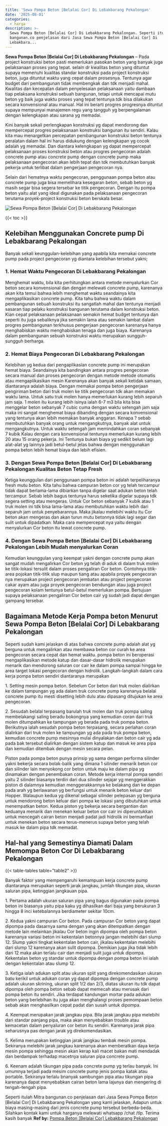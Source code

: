 ```yaml
---
title: 'Sewa Pompa Beton [Belalai Cor] Di Lebakbarang Pekalongan'
date: '2025-08-01'
categories:
  - harga
description: >-
  Sewa Pompa Beton [Belalai Cor] Di Lebakbarang Pekalongan. Seperti itulah Mitra
  bangunan.co penjelasan dari Jasa Sewa Pompa Beton [Belalai Cor] Di
  Lebakbara...
---
```


**Sewa Pompa Beton \[Belalai Cor\] Di Lebakbarang Pekalongan** – Pada project konstruksi beton pasti memerlukan pasokan beton yang banyak juga pelaksanaan proses yang tepat. selain dr kwalitas beton yang dituntut supaya memenuhi kualitas standar konstruksi pada project konstruksi beton, juga dituntut waktu yang cepat dalam prosesnya. Tentunya agar budget dari pembangunan tidak membengkak dan tdk menjadi mahal. Kwalitas dan kecepatan dalam penyelesaian pelaksanaan yaitu dambaan tiap pelaksana konstruksi sebuah bangunan, tetapi untuk mencapai mutu beton yg baik juga waktu proses yang tepat tentunya tdk bisa dilakukan secara konvensional atau manual. Hal ini berarti progres progresnya dituntut supaya mempunyai manajemen regu yang tangguh yg berpengalaman dengan kelengkapan atau sarana yg memadai.

Kini banyak sekali perlengkapan konstruksi yg dapat mendorong dan mempercepat progres pelaksanaan konstruksi bangunan itu sendiri. Kalau kita mau menargetkan percepatan pembangunan konstruksi beton tentunya peralatan dalam hal ini harus didukung dengan kelengkapan yg cocok adalah yg memadai. Dan diantara kelengkapan yg dapat mempercepat pelaksanaan proses konstruksi beton atau progres pengecoran adalah concrete pump atau concrete pump dengan concrete pump maka pelaksanaan pengecoran akan lebih tepat dan tdk membutuhkan banyak pekerja untuk terlibat dalam pengerjaan pengecoran nya.

Selain dari hematnya waktu pengecoran, penggunaan pompa beton atau concrete pump juga bisa memelihara kesegaran beton, sebab beton yg masih segar bisa segera tersebar ke titik pengecoran. Dengan itu pompa beton yaitu alat yang ideal digunakan pada pelaksanaan pengecoran terutama proyek-project konstruksi beton berskala besar.

![Sewa Pompa Beton [Belalai Cor] Di Lebakbarang Pekalongan](/images/sewa-concrete-pump-32.png)

{{< toc >}}

## Kelebihan Menggunakan Concrete pump Di Lebakbarang Pekalongan

Banyak sekali keunggulan-kelebihan yang apabila kita memakai concrete pump pada project pengecoran yg diantara kelebihan tersebut yakni;

### 1\. Hemat Waktu Pengecoran Di Lebakbarang Pekalongan

Menghemat waktu, bila kita perhitungkan antara metode menyalurkan Cor beton secara konvensional dan dengan melewati concrete pump, karenanya akan kita temui bahwa lebih menghemat waktu seandainya kita mengaplikasikan concrete pump. Kita tahu bahwa waktu dalam pembangunan sebuah konstruksi itu sangatlah mahal dan tentunya menjadi sasaran tiap pelaku konstruksi bangunan terutama dalam konstruksi beton. Kian cepat pelaksanaan pelaksanaan semakin hemat budget tentunya dan seperti itu juga sebaliknya jika semakin lama atau semakin lambat dalam progres pembangunan terkhusus pengerjaan pengecoran karenanya hanya menghabiskan waktu menghabiskan tenaga dan juga biaya. Karenanya dalam pembangunan sebuah konstruksi waktu merupakan sungguh-sungguh berharga.

### 2\. Hemat Biaya Pengecoran Di Lebakbarang Pekalongan

Kelebihan yg kedua dari pengaplikasian concrete pump ini merupakan hemat biaya. Seandainya kita bandingkan antara progres pengecoran secara manual dan proses pengecoran dengan metode metode otomatis atau mengaplikasikan mesin Karenanya akan banyak sekali ketidak samaan, diantaranya adalah biaya. Dengan memakai pompa beton pengerjaan pengiriman beton dari truk molen ke titik pengecoran tdk akan memakan waktu lama. Untuk satu truk molen hanya memerlukan kurang lebih separuh jam saja. 1 molen itu kurang lebih isinya ialah 6-7 m3 bila kita bisa menggelar beton sebanyak 7 cubic cuma dengan waktu setengah jam saja maka ini sangat menghemat biaya dibanding dengan secara konvensional yang tentunya akan lebih memakan banyak anggaran. Kenapa ? sebab membutuhkan banyak orang untuk mengangkutnya, banyak alat untuk mengangkutnya. Untuk waktu setengah jam memindahkan coran sebanyak 7 kubik Kalau dengan cara konvensional tentunya memerlukan kurang lebih 20 atau 15 orang pekerja. Ini Tentunya bukan biaya yg sedikit belum lagi alat-alat yg lainnya jadi betul-betul jelas bahwa dengan menggunakan pompa beton lebih hemat biaya dan lebih efisien.

### 3\. Dengan Sewa Pompa Beton \[Belalai Cor\] Di Lebakbarang Pekalongan Kualitas Beton Tetap Fresh

Ketiga keunggulan dari penggunaan pompa beton ini adalah terpeliharanya fresh mutu beton. Kita tahu bahwa campuran beton cor yg telah tercampur tidak dapat berlama-lama dibiarkan tanpa digelar saat adukan beton telah tercampur. Sebab lebih bagus tentunya harus seketika digelar supaya tdk segera setting atau mengeras. Untuk Cor beton sebanyak 7 kubik atau 1 truk molen ini tdk bisa lama-lama atau membutuhkan waktu lebih dari separuh jam untuk penyebarannya. Maka jikalau melebihi waktu itu Cor beton akan mengeras dan akan turun mutu betonnya tidak lagi segar dan sulit untuk dipadatkan. Maka cara mempercepat nya yaitu dengan menyalurkan Cor beton itu lewat concrete pump.

### 4\. Dengan Sewa Pompa Beton \[Belalai Cor\] Di Lebakbarang Pekalongan Lebih Mudah menyalurkan Coran

Kemudian keunggulan yang keempat yakni dengan concrete pump akan sangat mudah mengalirkan Cor beton yg telah di aduk di dalam truk molen ke titik-lokasi tersulit dalam proses pengaliran Cor beton. Contohnya titik-area pojokan titik-titik slup maupun tiang atau apabila proyek pengecoran nya merupakan project pengecoran jembatan atau project pengecoran cakar ayam atau juga proyek pengecoran bendungan atau juga project pengecoran kolam tentunya betul-betul memerlukan pompa. Bertujuan supaya pelaksanaan pengaliran Cor beton cair yg sudah jadi dapat dengan gampang tersebar.

## Bagaimana Metode Kerja Pompa beton Menurut Sewa Pompa Beton \[Belalai Cor\] Di Lebakbarang Pekalongan

Seperti sudah kami jelaskan di atas bahwa concrete pump adalah alat yg berguna untuk mengalirkan atau membawa beton cor curah ke area pengecoran secara cepat dan hemat waktu. pompa beton ini beroperasi mengaplikasikan metode katup dan dasar-dasar hidrolik merupakan menarik dan mendorong saluran cor cair ke dalam pompa sampai hingga ke area target lokasi pengecoran dengan hidrolik. Langkah-langkah dalam cara kerja pompa beton sendiri diantaranya merupakan

1\. Setting mesin pompa beton. Sebelum Cor beton dari truk molen dialirkan ke dalam tampungan yg ada dalam truk concrete pump karenanya belalai concrete pump itu mesti disetting lebih dulu atau dipasang ditujukan ke area pengecoran.

2\. Sesudah belalai terpasang barulah truk molen dan truk pompa saling membelakangi saling beradu bokongnya yang kemudian coran dari truk molen ditumpahkan ke tampungan yg berada pada truk pompa beton. Berikutnya ialah sesudah pompa beton terpasang, secara perlahan coran dialirkan dari truk molen ke tampungan yg ada pada truk pompa beton, kemudian concrete pump mesinnya mulai dinyalakan dan beton cair yg ada pada bak tersebut dialirkan dengan sistem katup dan masuk ke area pipa dan kemudian ditembak dengan mesin secara pelan.

Piston pada pompa beton punya prinsip yg sama dengan performa silinder yakni bekerja secara bolak-balik yang dimana 1 silinder menarik beton cor dan silinder lain menyokong cor beton untuk maju ke dalam pipa yg dinamakan dengan penembakan coran. Metode kerja internal pompa sendiri yaitu 2 silinder biasanya terdiri dari dua silinder sejajar yg menggerakkan piston di dalamnya kemudian menggerakkannya ke belakang dan ke depan pada arah yg berlawanan yg berfungsi untuk menarik beton keluar dari Hopper. Walaupun kedua yg dikenal sebagai silinder pelepasan yg berguna untuk mendorong beton keluar dari pompa ke lokasi yang dibutuhkan untuk menempatkan beton. Kedua piston yg bekerja secara bergantian dan keduanya menarik dan menekan keluar beton cor cair ini diperuntukkan untuk mencegah cairan beton menjadi padat jadi hidrolik ini bermanfaat untuk menekan beton secara terus-menerus supaya beton yang telah masuk ke dalam pipa tdk memadat.

## Hal-hal yang Semestinya Diamati Dalam Memompa Beton Cor Di Lebakbarang Pekalongan

{{< table-tables table="table2" >}}

Banyak faktor yang mempengaruhi kemampuan kerja concrete pump diantaranya merupakan seperti jarak jangkau, jumlah tikungan pipa, ukuran saluran pipa, ketinggian jangkauan pipa.

1\. Pertama adalah ukuran saluran pipa yang bagus digunakan pada pompa beton ini biasanya yaitu pipa kaku yg dihasilkan dari baja yang berukuran 3 hingga 8 inci ketebalannya berdiameter sekitar 10cm.

2\. Kedua yakni campuran Cor beton. Pada campuran Cor beton yang dapat dipompa pada dasarnya sama dengan yang akan ditempatkan dengan metode lain melainkan jikalau Cor beton ingin dipompa oleh pompa beton karenanya variasi beton ini kekentalan betonnya jangan melebihi dari slump 12. Slump yakni tingkat kekentalan beton cair, jikalau kekentalan melebihi dari slump 12 karenanya akan sulit dipompa. Demikian juga jika tidak lebih dari 12 maka akan terlalu cair dan menjadi sulit juga untuk dipompa. Kekentalan beton yg standar untuk dipompa dengan pompa beton ini ialah dengan kekentalan atau slump 12.

3\. Ketiga ialah adukan split atau ukuran split yang direkomendasikan ukuran batu kerikil untuk adukan coran yg dapat dipompa dengan concrete pump adalah ukuran skrining, ukuran split 1/2 dan 2/3, diatas ukuran itu tdk dapat dipompa oleh pompa beton sebab dapat memecah atau merusak dari pompa beton itu sendiri. Jika terdapat kandungan mortar pada adukan beton yang berlebihan itu juga akan menghalangi proses pemompaan beton sebab akan menghasilkan cepat padat dan susah untuk dipompa.

4\. Keempat merupakan jarak jangkau pipa. Bila jarak jangkau pipa melebihi dari standar panjang pipa, maka akan menyebabkan trouble atau kemacetan dalam penyaluran cor beton itu sendiri. Karenanya jarak pipa seharusnya pas dengan jarak yg direkomendasikan.

5\. Kelima merupakan ketinggian jarak jangkau tembak mesin pompa. Sekiranya melebihi jarak jangkau karenanya akan memberatkan daya kerja mesin pompa sehingga mesin akan kerap kali macet bakan mati mendadak dan berdampak terhadap macetnya saluran pipa concrete pump.

6\. Keenam adalah tikungan pipa pada concrete pump yg terlau banyak. Ini umumnya terjadi pada mesim concrete pump jenis pompa katak atau portable. Sekiranya terlalu bnanyak sambungan pipa atau tikungan pipa karenanya dapat menyebabkan cairan beton lama lajunya dan mengering di tengah-tengah pipa.

Seperti itulah Mitra bangunan.co penjelasan dari Jasa Sewa Pompa Beton \[Belalai Cor\] Di Lebakbarang Pekalongan yang kami jelaskan, Adapun untuk biaya masing-masing dari jenis concrete pump tersebut berbeda-beda. Silahkan kontak kami untuk harganya melewati whatsapp /chat /tlp. Terima kasih banyak
**Ref by:** [Pompa Beton [Belalai Cor] Lebakbarang Pekalongan](https://id.wikipedia.org/wiki/Pompa)
